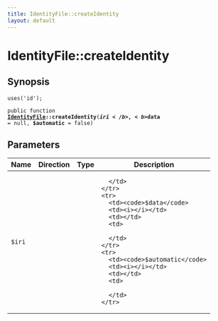```yaml
---
title: IdentityFile::createIdentity
layout: default
---
```


# IdentityFile::createIdentity

## Synopsis

<code>uses('id');</code>

<code>public function <b><a href="IdentityFile">IdentityFile</a>::createIdentity</b>(<b>$iri</b>, <b>$data</b> = null, <b>$automatic</b> = false)</code>

## Parameters

<table>
  <thead>
    <tr>
      <th>Name</th>
      <th>Direction</th>
      <th>Type</th>
      <th>Description</th>
    </tr>
  </thead>
  <tbody>
    <tr>
      <td><code>$iri</code>
      <td><i></i></td>
      <td></td>
      <td>

      </td>
    </tr>
    <tr>
      <td><code>$data</code>
      <td><i></i></td>
      <td></td>
      <td>

      </td>
    </tr>
    <tr>
      <td><code>$automatic</code>
      <td><i></i></td>
      <td></td>
      <td>

      </td>
    </tr>
  </tbody>
</table>

